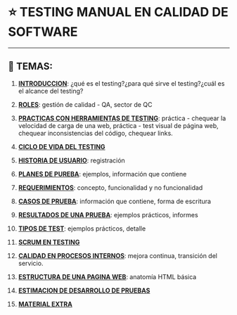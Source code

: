 # :star: TESTING MANUAL EN CALIDAD DE SOFTWARE

---

## :book: TEMAS:

1. [**INTRODUCCION**](https://github.com/eugenia1984/QA/tree/main/INSTITUTO_WEB_QA/01_introduccion): ¿qué es el testing?¿para qué sirve el testing?¿cuál es el alcance del testing? 

2. [**ROLES**](https://github.com/eugenia1984/QA/tree/main/INSTITUTO_WEB_QA/02_roles): gestión de calidad - QA, sector de QC

3. [**PRACTICAS CON HERRAMIENTAS DE TESTING**](https://github.com/eugenia1984/QA/tree/main/INSTITUTO_WEB_QA/03_practicas_con_herramientas_de_testing): práctica - chequear la velocidad de carga de una web, práctica - test visual de página  web, chequear inconsistencias del código, chequear links.

4. [**CICLO DE VIDA DEL TESTING**](https://github.com/eugenia1984/QA/tree/main/INSTITUTO_WEB_QA/04_ciclo_de_vida_del_testing)

5. [**HISTORIA DE USUARIO**](https://github.com/eugenia1984/QA/tree/main/INSTITUTO_WEB_QA/05_historia_de_usurio): registración

6. [**PLANES DE PUREBA**](https://github.com/eugenia1984/QA/tree/main/INSTITUTO_WEB_QA/06_planes_de_prueba): ejemplos, información que contiene

7. [**REQUERIMIENTOS**](https://github.com/eugenia1984/QA/tree/main/INSTITUTO_WEB_QA/07_requerimientos): concepto, funcionalidad y no funcionalidad

8. [**CASOS DE PRUEBA**](https://github.com/eugenia1984/QA/tree/main/INSTITUTO_WEB_QA/08_casos_de_prueba): información que contiene, forma de escritura

9. [**RESULTADOS DE UNA PRUEBA**](https://github.com/eugenia1984/QA/tree/main/INSTITUTO_WEB_QA/09_resultados_de_una_prueba): ejemplos prácticos, informes

10. [**TIPOS DE TEST**](https://github.com/eugenia1984/QA/tree/main/INSTITUTO_WEB_QA/10_tipos_de_test): ejemplos prácticos, detalle

11. [**SCRUM EN TESTING**](https://github.com/eugenia1984/QA/tree/main/INSTITUTO_WEB_QA/11_scrum_en_testing)

12. [**CALIDAD EN PROCESOS INTERNOS**](https://github.com/eugenia1984/QA/tree/main/INSTITUTO_WEB_QA/12_calidad_en_procesos_internos): mejora continua, transición del servicio.

13. [**ESTRUCTURA DE UNA PAGINA WEB**](https://github.com/eugenia1984/QA/tree/main/INSTITUTO_WEB_QA/13_estructuras_de_una_pagina_web): anatomía HTML básica

14. [**ESTIMACION DE DESARROLLO DE PRUEBAS**](https://github.com/eugenia1984/QA/tree/main/INSTITUTO_WEB_QA/14_estimacion_de_desarrollo_de_pruebas)

15. [**MATERIAL EXTRA**](https://github.com/eugenia1984/QA/tree/main/INSTITUTO_WEB_QA/15_material_extra)
